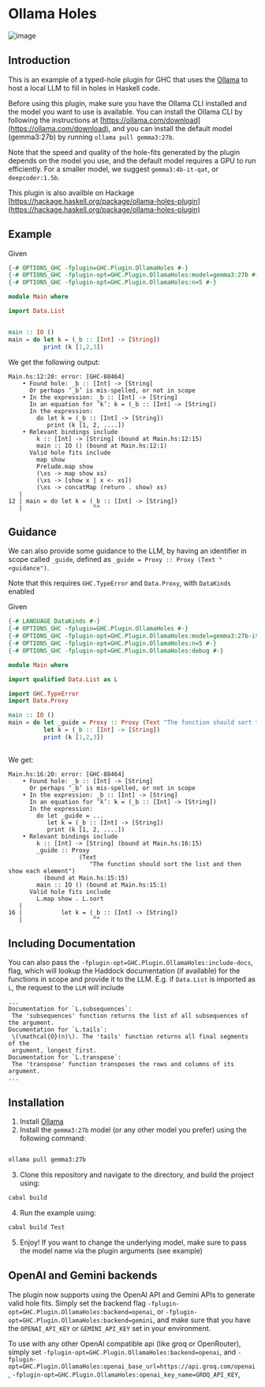 # Ollama Holes

![image](https://github.com/user-attachments/assets/649ffcd2-0560-47d6-bbbe-74bae08cbb70)

## Introduction
This is an example of a typed-hole plugin for GHC that uses the [Ollama](https://ollama.com/) to host a local LLM to fill in holes in Haskell code.

Before using this plugin, make sure you have the Ollama CLI installed and the model you want to use is available.
You can install the Ollama CLI by following the instructions at [https://ollama.com/download](https://ollama.com/download),
and you can install the default model (gemma3:27b) by running `ollama pull gemma3:27b`.

Note that the speed and quality of the hole-fits generated by the plugin depends on
the model you use, and the default model requires a GPU to run efficiently.
For a smaller model, we suggest `gemma3:4b-it-qat`, or `deepcoder:1.5b`.

This plugin is also availble on Hackage [https://hackage.haskell.org/package/ollama-holes-plugin](https://hackage.haskell.org/package/ollama-holes-plugin)

## Example
Given

```haskell
{-# OPTIONS_GHC -fplugin=GHC.Plugin.OllamaHoles #-}
{-# OPTIONS_GHC -fplugin-opt=GHC.Plugin.OllamaHoles:model=gemma3:27b #-}
{-# OPTIONS_GHC -fplugin-opt=GHC.Plugin.OllamaHoles:n=5 #-}

module Main where

import Data.List


main :: IO ()
main = do let k = (_b :: [Int] -> [String])
          print (k [1,2,3])

```

We get the following output:


```text
Main.hs:12:20: error: [GHC-88464]
    • Found hole: _b :: [Int] -> [String]
      Or perhaps ‘_b’ is mis-spelled, or not in scope
    • In the expression: _b :: [Int] -> [String]
      In an equation for ‘k’: k = (_b :: [Int] -> [String])
      In the expression:
        do let k = (_b :: [Int] -> [String])
           print (k [1, 2, ....])
    • Relevant bindings include
        k :: [Int] -> [String] (bound at Main.hs:12:15)
        main :: IO () (bound at Main.hs:12:1)
      Valid hole fits include
        map show
        Prelude.map show
        (\xs -> map show xs)
        (\xs -> [show x | x <- xs])
        (\xs -> concatMap (return . show) xs)
   |
12 | main = do let k = (_b :: [Int] -> [String])
   |                    ^^
```


## Guidance 

We can also provide some guidance to the LLM, by having an identifier in scope called `_guide`,
defined as `_guide = Proxy :: Proxy (Text "<guidance")`.

Note that this requires `GHC.TypeError` and `Data.Proxy`, with `DataKinds` enabled

Given

```haskell
{-# LANGUAGE DataKinds #-}
{-# OPTIONS_GHC -fplugin=GHC.Plugin.OllamaHoles #-}
{-# OPTIONS_GHC -fplugin-opt=GHC.Plugin.OllamaHoles:model=gemma3:27b-it-qat #-}
{-# OPTIONS_GHC -fplugin-opt=GHC.Plugin.OllamaHoles:n=5 #-}
{-# OPTIONS_GHC -fplugin-opt=GHC.Plugin.OllamaHoles:debug #-}

module Main where

import qualified Data.List as L

import GHC.TypeError
import Data.Proxy

main :: IO ()
main = do let _guide = Proxy :: Proxy (Text "The function should sort the list and then show each element")
          let k = (_b :: [Int] -> [String])
          print (k [1,2,3])
    
```

We get:

```text
Main.hs:16:20: error: [GHC-88464]
    • Found hole: _b :: [Int] -> [String]
      Or perhaps ‘_b’ is mis-spelled, or not in scope
    • In the expression: _b :: [Int] -> [String]
      In an equation for ‘k’: k = (_b :: [Int] -> [String])
      In the expression:
        do let _guide = ...
           let k = (_b :: [Int] -> [String])
           print (k [1, 2, ....])
    • Relevant bindings include
        k :: [Int] -> [String] (bound at Main.hs:16:15)
        _guide :: Proxy
                    (Text
                       "The function should sort the list and then show each element")
          (bound at Main.hs:15:15)
        main :: IO () (bound at Main.hs:15:1)
      Valid hole fits include
        L.map show . L.sort
   |
16 |           let k = (_b :: [Int] -> [String])
   |                    ^^

```

## Including Documentation
You can also pass the `-fplugin-opt=GHC.Plugin.OllamaHoles:include-docs`, flag,
which will lookup the Haddock documentation (if available) for the functions in scope
and provide it to the LLM. E.g. if `Data.List` is imported as `L`, the request to the
`LLM` will include

```text
...
Documentation for `L.subsequences`:
 The 'subsequences' function returns the list of all subsequences of the argument.
Documentation for `L.tails`:
 \(\mathcal{O}(n)\). The 'tails' function returns all final segments of the
 argument, longest first.
Documentation for `L.transpose`:
 The 'transpose' function transposes the rows and columns of its argument.
...
```

## Installation

1. Install [Ollama](https://ollama.com/download)
2. Install the `gemma3:27b` model (or any other model you prefer) using the following command:

```bash

ollama pull gemma3:27b
```
3. Clone this repository and navigate to the directory, and build the project using:

```bash
cabal build
```
4. Run the example using:

```bash
cabal build Test
```

5. Enjoy! If you want to change the underlying model, make sure to pass the model name via the plugin arguments (see example)

## OpenAI and Gemini backends

The plugin now supports using the OpenAI API and Gemini APIs to generate valid hole fits.
Simply set the backend flag `-fplugin-opt=GHC.Plugin.OllamaHoles:backend=openai`,
or `-fplugin-opt=GHC.Plugin.OllamaHoles:backend=gemini`, and make sure that
you have the `OPENAI_API_KEY` or `GEMINI_API_KEY` set in your environment.

To use with any other OpenAI compatible api (like groq or OpenRouter), simply set
`-fplugin-opt=GHC.Plugin.OllamaHoles:backend=openai`,
and
`-fplugin-opt=GHC.Plugin.OllamaHoles:openai_base_url=https://api.groq.com/openai`,
`-fplugin-opt=GHC.Plugin.OllamaHoles:openai_key_name=GROQ_API_KEY`,
